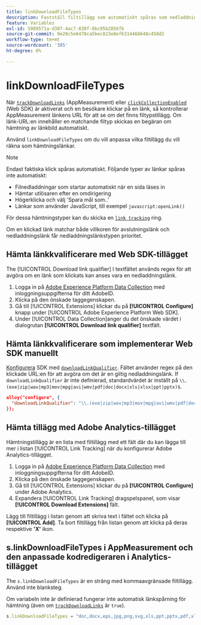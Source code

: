```yaml
---
title: linkDownloadFileTypes
description: Fastställ filtillägg som automatiskt spåras som nedladdningslänkar.
feature: Variables
exl-id: 5089571a-d387-4ac7-838f-8bc95b2856fb
source-git-commit: 9e20c5e6470ca5bec823e8ef6314468648c458d2
workflow-type: tm+mt
source-wordcount: '385'
ht-degree: 0%

---
```


# linkDownloadFileTypes

När [`trackDownloadLinks`](trackdownloadlinks.md) (AppMeasurement) eller [`clickCollectionEnabled`](trackdownloadlinks.md) (Web SDK) är aktiverat och en besökare klickar på en länk, så kontrollerar AppMeasurement länkens URL för att se om det finns filtypstillägg. Om länk-URL:en innehåller en matchande filtyp skickas en begäran om hämtning av länkbild automatiskt.

Använd `linkDownloadFileTypes` om du vill anpassa vilka filtillägg du vill räkna som hämtningslänkar.

>[!NOTE]
>
>Endast faktiska klick spåras automatiskt. Följande typer av länkar spåras inte automatiskt:
>
>* Filnedladdningar som startar automatiskt när en sida läses in
>* Hämtar utlösaren efter en omdirigering
>* Högerklicka och välj &#39;Spara mål som..&#39;
>* Länkar som använder JavaScript, till exempel `javascript:openLink()`
>
>För dessa hämtningstyper kan du skicka en [`link tracking`](../functions/tl-method.md) ring.

Om en klickad länk matchar både villkoren för avslutningslänk och nedladdningslänk får nedladdningslänkstypen prioritet.

## Hämta länkkvalificerare med Web SDK-tillägget

The [!UICONTROL Download link qualifier] I textfältet används regex för att avgöra om en länk som klickats kan anses vara en nedladdningslänk.

1. Logga in på [Adobe Experience Platform Data Collection](https://experience.adobe.com/data-collection) med inloggningsuppgifterna för ditt AdobeID.
1. Klicka på den önskade taggegenskapen.
1. Gå till [!UICONTROL Extensions] klickar du på **[!UICONTROL Configure]** knapp under [!UICONTROL Adobe Experience Platform Web SDK].
1. Under [!UICONTROL Data Collection]anger du det önskade värdet i dialogrutan **[!UICONTROL Download link qualifier]** textfält.

## Hämta länkkvalificerare som implementerar Web SDK manuellt

[Konfigurera](https://experienceleague.adobe.com/docs/experience-platform/edge/fundamentals/configuring-the-sdk.html) SDK med [`downloadLinkQualifier`](https://experienceleague.adobe.com/docs/experience-platform/edge/data-collection/track-links.html#automaticLinkTracking). Fältet använder regex på den klickade URL:en för att avgöra om det är en giltig nedladdningslänk. If `downloadLinkQualifier` är inte definierad, standardvärdet är inställt på `\\.(exe|zip|wav|mp3|mov|mpg|avi|wmv|pdf|doc|docx|xls|xlsx|ppt|pptx)$`.

```json
alloy("configure", {
  "downloadLinkQualifier": "\\.(exe|zip|wav|mp3|mov|mpg|avi|wmv|pdf|doc|docx|xls|xlsx|ppt|pptx)$"
});
```

## Hämta tillägg med Adobe Analytics-tillägget

Hämtningstillägg är en lista med filtillägg med ett fält där du kan lägga till mer i listan [!UICONTROL Link Tracking] när du konfigurerar Adobe Analytics-tillägget.

1. Logga in på [Adobe Experience Platform Data Collection](https://experience.adobe.com/data-collection) med inloggningsuppgifterna för ditt AdobeID.
2. Klicka på den önskade taggegenskapen.
3. Gå till [!UICONTROL Extensions] klickar du på **[!UICONTROL Configure]** under Adobe Analytics.
4. Expandera [!UICONTROL Link Tracking] dragspelspanel, som visar **[!UICONTROL Download Extensions]** fält.

Lägg till filtillägg i listan genom att skriva text i fältet och klicka på **[!UICONTROL Add]**. Ta bort filtillägg från listan genom att klicka på deras respektive **&#39;X&#39;** ikon.

## s.linkDownloadFileTypes i AppMeasurement och den anpassade kodredigeraren i Analytics-tillägget

The `s.linkDownloadFileTypes` är en sträng med kommaavgränsade filtillägg. Använd inte blanksteg.

Om variabeln inte är definierad fungerar inte automatisk länkspårning för hämtning (även om [`trackDownloadLinks`](trackdownloadlinks.md) är `true`).

```js
s.linkDownloadFileTypes = "doc,docx,eps,jpg,png,svg,xls,ppt,pptx,pdf,xlsx,tab,csv,zip,txt,vsd,vxd,xml,js,css,rar,exe,wma,mov,avi,wmv,mp3,wav,m4v";
```
